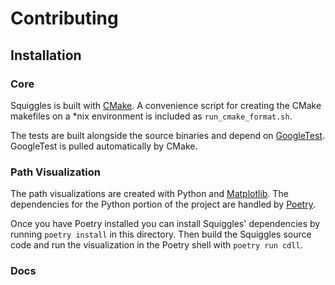 # Contributing

## Installation

### Core

Squiggles is built with [CMake](https://cmake.org/). A convenience script for creating the
CMake makefiles on a \*nix environment is included as `run_cmake_format.sh`.

The tests are built alongside the source binaries and depend on [GoogleTest](https://github.com/google/googletest). GoogleTest is pulled automatically by CMake.

### Path Visualization

The path visualizations are created with Python and [Matplotlib](https://matplotlib.org/). The
dependencies for the Python portion of the project are handled by [Poetry](https://python-poetry.org/).

Once you have Poetry installed you can install Squiggles' dependencies by running
`poetry install` in this directory. Then build the Squiggles source code and run
the visualization in the Poetry shell with `poetry run cdll`.

### Docs
